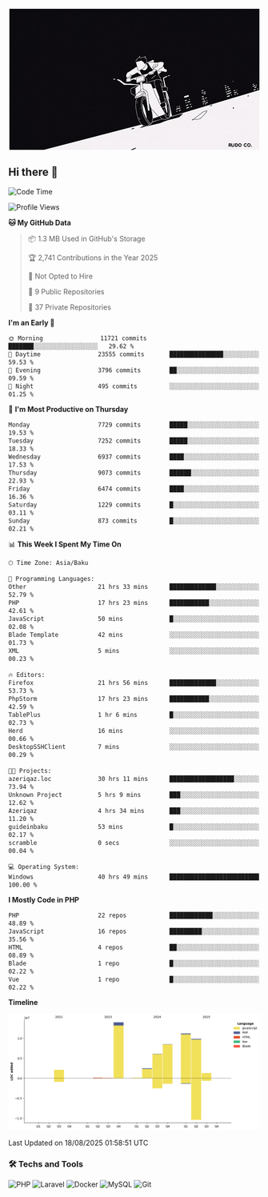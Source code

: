 <!--WALLPAPER-->
<p align='center'>
  <img src='assets/wallpapers/15.gif' alt='Banner'>
</p>
<!--/WALLPAPER-->

## Hi there 👋

<!--START_SECTION:waka-->
![Code Time](http://img.shields.io/badge/Code%20Time-132%20hrs%2027%20mins-blue)

![Profile Views](http://img.shields.io/badge/Profile%20Views-0-blue)

**🐱 My GitHub Data** 

> 📦 1.3 MB Used in GitHub's Storage 
 > 
> 🏆 2,741 Contributions in the Year 2025
 > 
> 🚫 Not Opted to Hire
 > 
> 📜 9 Public Repositories 
 > 
> 🔑 37 Private Repositories 
 > 
**I'm an Early 🐤** 

```text
🌞 Morning                11721 commits       ███████░░░░░░░░░░░░░░░░░░   29.62 % 
🌆 Daytime                23555 commits       ███████████████░░░░░░░░░░   59.53 % 
🌃 Evening                3796 commits        ██░░░░░░░░░░░░░░░░░░░░░░░   09.59 % 
🌙 Night                  495 commits         ░░░░░░░░░░░░░░░░░░░░░░░░░   01.25 % 
```
📅 **I'm Most Productive on Thursday** 

```text
Monday                   7729 commits        █████░░░░░░░░░░░░░░░░░░░░   19.53 % 
Tuesday                  7252 commits        █████░░░░░░░░░░░░░░░░░░░░   18.33 % 
Wednesday                6937 commits        ████░░░░░░░░░░░░░░░░░░░░░   17.53 % 
Thursday                 9073 commits        ██████░░░░░░░░░░░░░░░░░░░   22.93 % 
Friday                   6474 commits        ████░░░░░░░░░░░░░░░░░░░░░   16.36 % 
Saturday                 1229 commits        █░░░░░░░░░░░░░░░░░░░░░░░░   03.11 % 
Sunday                   873 commits         █░░░░░░░░░░░░░░░░░░░░░░░░   02.21 % 
```


📊 **This Week I Spent My Time On** 

```text
🕑︎ Time Zone: Asia/Baku

💬 Programming Languages: 
Other                    21 hrs 33 mins      █████████████░░░░░░░░░░░░   52.79 % 
PHP                      17 hrs 23 mins      ███████████░░░░░░░░░░░░░░   42.61 % 
JavaScript               50 mins             █░░░░░░░░░░░░░░░░░░░░░░░░   02.08 % 
Blade Template           42 mins             ░░░░░░░░░░░░░░░░░░░░░░░░░   01.73 % 
XML                      5 mins              ░░░░░░░░░░░░░░░░░░░░░░░░░   00.23 % 

🔥 Editors: 
Firefox                  21 hrs 56 mins      █████████████░░░░░░░░░░░░   53.73 % 
PhpStorm                 17 hrs 23 mins      ███████████░░░░░░░░░░░░░░   42.59 % 
TablePlus                1 hr 6 mins         █░░░░░░░░░░░░░░░░░░░░░░░░   02.73 % 
Herd                     16 mins             ░░░░░░░░░░░░░░░░░░░░░░░░░   00.66 % 
DesktopSSHClient         7 mins              ░░░░░░░░░░░░░░░░░░░░░░░░░   00.29 % 

🐱‍💻 Projects: 
azeriqaz.loc             30 hrs 11 mins      ██████████████████░░░░░░░   73.94 % 
Unknown Project          5 hrs 9 mins        ███░░░░░░░░░░░░░░░░░░░░░░   12.62 % 
Azeriqaz                 4 hrs 34 mins       ███░░░░░░░░░░░░░░░░░░░░░░   11.20 % 
guideinbaku              53 mins             █░░░░░░░░░░░░░░░░░░░░░░░░   02.17 % 
scramble                 0 secs              ░░░░░░░░░░░░░░░░░░░░░░░░░   00.04 % 

💻 Operating System: 
Windows                  40 hrs 49 mins      █████████████████████████   100.00 % 
```

**I Mostly Code in PHP** 

```text
PHP                      22 repos            ████████████░░░░░░░░░░░░░   48.89 % 
JavaScript               16 repos            █████████░░░░░░░░░░░░░░░░   35.56 % 
HTML                     4 repos             ██░░░░░░░░░░░░░░░░░░░░░░░   08.89 % 
Blade                    1 repo              █░░░░░░░░░░░░░░░░░░░░░░░░   02.22 % 
Vue                      1 repo              █░░░░░░░░░░░░░░░░░░░░░░░░   02.22 % 
```



**Timeline**

![Lines of Code chart](https://raw.githubusercontent.com/feridnesibzade/feridnesibzade/main/assets/bar_graph.png)


 Last Updated on 18/08/2025 01:58:51 UTC
<!--END_SECTION:waka-->

### 🛠️ Techs and Tools

![PHP](https://img.shields.io/badge/PHP-777BB4?style=for-the-badge&logo=php&logoColor=white)
![Laravel](https://img.shields.io/badge/Laravel-F55247?style=for-the-badge&logo=laravel&logoColor=white)
![Docker](https://img.shields.io/badge/Docker-2496ED?style=for-the-badge&logo=docker&logoColor=white)
![MySQL](https://img.shields.io/badge/MySQL-4479A1?style=for-the-badge&logo=mysql&logoColor=white)
![Git](https://img.shields.io/badge/Git-F05032?style=for-the-badge&logo=git&logoColor=white)
